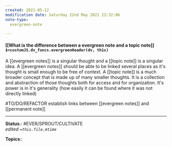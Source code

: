 ```yaml
---
created: 2021-05-22
modification date: Saturday 22nd May 2021 23:32:06
note-type: 
  evergreen-note

---
```


#### [[What is the difference between a evergreen note and a topic note]] `$=customJS.dv_funcs.evergreenHeader(dv, this)`

A [[evergreen notes]] is a singular thought and a [[topic note]] is a singular idea. A [[evergreen notes]] should be able to be linked several places as it's thought is small enough to be free of context. A [[topic note]] is a much broader concept that is made up of many smaller thoughts. It is a collection and abstraction of those thoughts both for access and for organization. It's power is in it's generality (how easily it can be found where it was not directly linked)

#TO/DO/REFACTOR establish links between [[evergreen notes]] and [[permanent note]]

---

**Status**:: #EVER/SPROUT/CULTIVATE  
*edited `=this.file.mtime`*

**Topics**:: 
	
